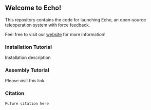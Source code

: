 ## Welcome to Echo!
This repository contains the code for launching Echo, an open-source teleoperation system with force feedback. 

Feel free to visit our [website](https://eterwait.github.io/Echo/) for more information!


### Installation Tutorial

Installation description


### Assembly Tutorial

Please visit this link.



### Citation

```
Future citation here
```
